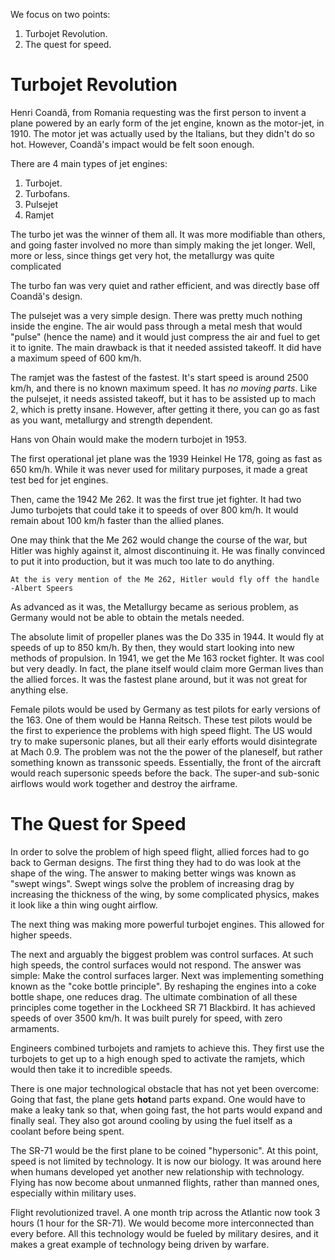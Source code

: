 We focus on two points:

1. Turbojet Revolution.
2.  The quest for speed.

# Turbojet Revolution

Henri Coandă, from Romania requesting was the first person to invent a plane powered by an early form of the jet engine, known as the motor-jet, in 1910. The motor jet was actually used by the Italians, but they didn't do so hot. However, Coandă's impact would be felt soon enough.

There are 4 main types of jet engines:

1. Turbojet.
2. Turbofans.
3. Pulsejet
4. Ramjet

The turbo jet was the winner of them all. It was more modifiable than others, and going faster involved no more than simply making the jet longer. Well, more or less, since things get very hot, the metallurgy was quite complicated

The turbo fan was very quiet and rather efficient, and was directly base off Coandă's design.

The pulsejet was a very simple design. There was pretty much nothing inside the engine. The air would pass through a metal mesh that would "pulse" (hence the name) and it would just compress the air and fuel to get it to ignite. The main drawback is that it needed assisted takeoff. It did have a maximum speed of 600 km/h.

The ramjet was the fastest of the fastest. It's start speed is around 2500 km/h, and there is no known maximum speed. It has *no moving parts*. Like the pulsejet, it needs assisted takeoff, but it has to be assisted up to mach 2, which is pretty insane. However, after getting it there, you can go as fast as you want, metallurgy and strength dependent.

Hans von Ohain would make the modern turbojet in 1953.

The first operational jet plane was the 1939 Heinkel He 178, going as fast as 650 km/h. While it was never used for military purposes, it made a great test bed for jet engines.

Then, came the 1942 Me 262. It was the first true jet fighter. It had two Jumo turbojets that could take it to speeds of over 800 km/h. It would remain about 100 km/h faster than the allied planes.

One may think that the Me 262 would change the course of the war, but Hitler was highly against it, almost discontinuing it. He was finally convinced to put it into production, but it was much too late to do anything.

```
At the is very mention of the Me 262, Hitler would fly off the handle
-Albert Speers
```

As advanced as it was, the Metallurgy became as serious problem, as Germany would not be able to obtain the metals needed.

The absolute limit of propeller planes was the Do 335 in 1944. It would fly at speeds of up to 850 km/h. By then, they would start looking into new methods of propulsion. In 1941, we get the Me 163 rocket fighter. It was cool but very deadly. In fact, the plane itself would claim more German lives than the allied forces. It was the fastest plane around, but it was not great for anything else.

Female pilots would be used by Germany as test pilots for early versions of the 163. One of them would be Hanna Reitsch. These test pilots would be the first to experience the problems with high speed flight. The US would try to make supersonic planes, but all their early efforts would disintegrate at Mach 0.9. The problem was not the the power of the planeself, but rather something known as transsonic speeds. Essentially, the front of the aircraft would reach supersonic speeds before the back. The super-and sub-sonic airflows would work together and destroy the airframe.

# The Quest for Speed

In order to solve the problem of high speed flight, allied forces had to go back to German designs. The first thing they had to do was look at the shape of the wing. The answer to making better wings was known as "swept wings". Swept wings solve the problem of increasing drag by increasing the thickness of the wing, by some complicated physics, makes it look like a thin wing ought airflow.

The next thing was making more powerful turbojet engines. This allowed for higher speeds.

The next and arguably the biggest problem was control surfaces. At such high speeds, the control surfaces would not respond. The answer was simple: Make the control surfaces larger. Next was implementing something known as the "coke bottle principle". By reshaping the engines into a coke bottle shape, one reduces drag. The ultimate combination of all these principles come together in the Lockheed SR 71 Blackbird. It has achieved speeds of over 3500 km/h. It was built purely for speed, with zero armaments.

Engineers combined turbojets and ramjets to achieve this. They first use the turbojets to get up to a high enough sped to activate the ramjets, which would then take it to incredible speeds.

There is one major technological obstacle that has not yet been overcome: Going that fast, the plane gets **hot**and parts expand. One would have to make a leaky tank so that, when going fast, the hot parts would expand and finally seal. They also got around cooling by using the fuel itself as a coolant before being spent.

The SR-71 would be the first plane to be coined "hypersonic". At this point, speed is not limited by technology. It is now our biology. It was around here when humans developed yet another new relationship with technology. Flying has now become about unmanned flights, rather than manned ones, especially within military uses.

Flight revolutionized travel. A one month trip across the Atlantic now took 3 hours (1 hour for the SR-71). We would become more interconnected than every before. All this technology would be fueled by military desires, and it makes a great example of technology being driven by warfare.